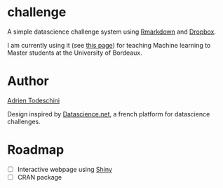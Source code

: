 challenge
=========

A simple datascience challenge system using [Rmarkdown](http://rmarkdown.rstudio.com/) 
and [Dropbox](https://www.dropbox.com/).

I am currently using it (see [this page](http://goo.gl/KRuYn0)) for teaching 
Machine learning to Master students at the University of Bordeaux.

Author
=======
[Adrien Todeschini](https://sites.google.com/site/adrientodeschini)

Design inspired by [Datascience.net](https://datascience.net/), a french platform
for datascience challenges.

Roadmap
========
- [ ] Interactive webpage using [Shiny](http://shiny.rstudio.com/)
- [ ] CRAN package